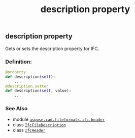﻿---
title: description property
second_title: Aspose.CAD for Python via .NET API References
description: 
type: docs
weight: 30
url: /python-net/aspose.cad.fileformats.ifc.header/ifcheader/description/
is_root: false
---

## description property


Gets or sets the description property for IFC.
### Definition:
```python
@property
def description(self):
    ...
@description.setter
def description(self, value):
    ...
```

### See Also
* module [`aspose.cad.fileformats.ifc.header`](../../)
* class [`IfcFileDescription`](/cad/python-net/aspose.cad.fileformats.ifc.header/ifcfiledescription)
* class [`IfcHeader`](/cad/python-net/aspose.cad.fileformats.ifc.header/ifcheader)
